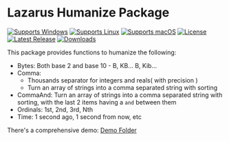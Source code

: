 # Lazarus Humanize Package
[![Supports Windows](https://img.shields.io/badge/support-Windows-blue?logo=Windows)](https://github.com/gcarreno/fp-humanize/releases/latest)
[![Supports Linux](https://img.shields.io/badge/support-Linux-yellow?logo=Linux)](https://github.com/gcarreno/fp-humanize/releases/latest)
[![Supports macOS](https://img.shields.io/badge/support-macOS-black?logo=macOS)](https://github.com/gcarreno/fp-humanize/releases/latest)
[![License](https://img.shields.io/github/license/gcarreno/fp-humanize)](https://github.com/gcarreno/fp-humanize/blob/main/LICENSE)
[![Latest Release](https://img.shields.io/github/v/release/gcarreno/fp-humanize?label=latest%20release)](https://github.com/gcarreno/fp-humanize/releases/latest)
[![Downloads](https://img.shields.io/github/downloads/gcarreno/fp-humanize/total)](https://github.com/gcarreno/fp-humanize/releases)

This package provides functions to humanize the following:
- Bytes: Both base 2 and base 10 - B, KB... B, Kib...
- Comma:
  - Thousands separator for integers and reals( with precision )
  - Turn an array of strings into a comma separated string with sorting
- CommaAnd: Turn an array of strings into a comma separated string with sorting, with the last 2 items having a `and` between them
- Ordinals: 1st, 2nd, 3rd, Nth
- Time: 1 second ago, 1 second from now, etc

There's a comprehensive demo: [Demo Folder](demo)